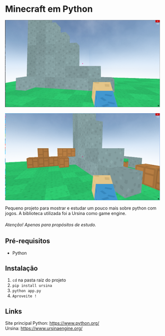 # Minecraft em Python

  <img alt="Minecraft em Python" src="https://github.com/johnatasr/Ursina-Minecraft/blob/master/assets/demo/Ursina1.png" width="600"><br><br>
  <img alt="Minecraft em Python" src="https://github.com/johnatasr/Ursina-Minecraft/blob/master/assets/demo/Ursina2.png" width="600">

Pequeno projeto para mostrar e estudar um pouco mais sobre python com jogos. A biblioteca utilizada foi a Ursina como game engine.

###### Atenção! Apenas para propósitos de estudo.

## Pré-requisitos

* Python

## Instalação

1. `cd` na pasta raiz do projeto
2. `pip install ursina`
3. `python app.py`
4. `Aproveite !`

## Links

Site principal Python: 
https://www.python.org/ \
Ursina: https://www.ursinaengine.org/

